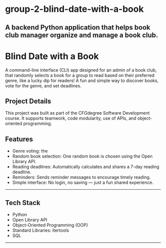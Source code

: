 # group-2-blind-date-with-a-book
A backend Python application that helps book club manager organize and manage a book club. 
---

# Blind Date with a Book 

A command-line interface (CLI) app designed for an admin of a book club, that randomly selects a book for a group to read based on their preferred genre, like a lucky dip for readers! A fun and simple way to discover books, vote for the genre, and set deadlines.

##  Project Details

This project was built as part of the CFGdegree Software Development course. It supports teamwork, code modularity, use of APIs, and object-oriented programming.

## Features

-  Genre voting: the 
- Random book selection: One random book is chosen using the Open Library API.
- Reading deadlines: Automatically calculates and shares a 7-day reading deadline.
- Reminders: Sends reminder messages to encourage timely reading.
- Simple interface: No login, no saving — just a fun shared experience.

---

## Tech Stack

- Python 
- Open Library API
- Object-Oriented Programming (OOP)
- Standard Libraries: itertools
- SQL

---
